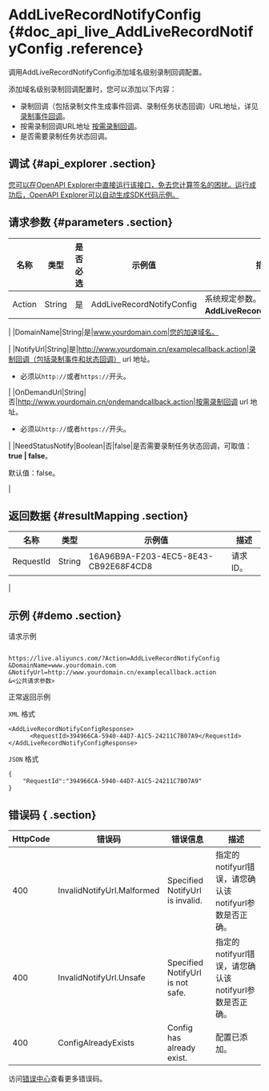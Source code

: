 # AddLiveRecordNotifyConfig {#doc_api_live_AddLiveRecordNotifyConfig .reference}

调用AddLiveRecordNotifyConfig添加域名级别录制回调配置。

添加域名级别录制回调配置时，您可以添加以下内容：

-   录制回调（包括录制文件生成事件回调、录制任务状态回调）URL地址，详见 [录制事件回调](~~55016~~)。
-   按需录制回调URL地址 [按需录制回调](~~85910~~)。
-   是否需要录制任务状态回调。

## 调试 {#api_explorer .section}

[您可以在OpenAPI Explorer中直接运行该接口，免去您计算签名的困扰。运行成功后，OpenAPI Explorer可以自动生成SDK代码示例。](https://api.aliyun.com/#product=live&api=AddLiveRecordNotifyConfig&type=RPC&version=2016-11-01)

## 请求参数 {#parameters .section}

|名称|类型|是否必选|示例值|描述|
|--|--|----|---|--|
|Action|String|是|AddLiveRecordNotifyConfig|系统规定参数。取值：**AddLiveRecordNotifyConfig**。

 |
|DomainName|String|是|www.yourdomain.com|您的加速域名。

 |
|NotifyUrl|String|是|http://www.yourdomain.cn/examplecallback.action|录制回调（包括录制事件和状态回调） url 地址。

 -   必须以`http://`或者`https://`开头。

 |
|OnDemandUrl|String|否|http://www.yourdomain.cn/ondemandcallback.action|按需录制回调 url 地址。

 -   必须以`http://`或者`https://`开头。

 |
|NeedStatusNotify|Boolean|否|false|是否需要录制任务状态回调，可取值：**true | false**。

 默认值：false。

 |

## 返回数据 {#resultMapping .section}

|名称|类型|示例值|描述|
|--|--|---|--|
|RequestId|String|16A96B9A-F203-4EC5-8E43-CB92E68F4CD8|请求ID。

 |

## 示例 {#demo .section}

请求示例

``` {#request_demo}

https://live.aliyuncs.com/?Action=AddLiveRecordNotifyConfig
&DomainName=www.yourdomain.com
&NotifyUrl=http://www.yourdomain.cn/examplecallback.action
&<公共请求参数>

```

正常返回示例

`XML` 格式

``` {#xml_return_success_demo}
<AddLiveRecordNotifyConfigResponse>
	  <RequestId>394966CA-5940-44D7-A1C5-24211C7B07A9</RequestId>
</AddLiveRecordNotifyConfigResponse>
```

`JSON` 格式

``` {#json_return_success_demo}
{
	"RequestId":"394966CA-5940-44D7-A1C5-24211C7B07A9"
}
```

## 错误码 { .section}

|HttpCode|错误码|错误信息|描述|
|--------|---|----|--|
|400|InvalidNotifyUrl.Malformed|Specified NotifyUrl is invalid.|指定的notifyurl错误，请您确认该notifyurl参数是否正确。|
|400|InvalidNotifyUrl.Unsafe|Specified NotifyUrl is not safe.|指定的notifyurl错误，请您确认该notifyurl参数是否正确。|
|400|ConfigAlreadyExists|Config has already exist.|配置已添加。|

访问[错误中心](https://error-center.aliyun.com/status/product/live)查看更多错误码。

